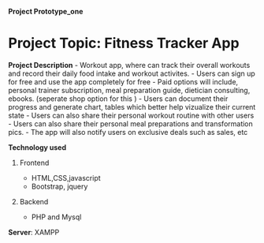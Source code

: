 **Project Prototype_one**

# Project Topic: Fitness Tracker App

**Project Description**
	- Workout app, where can track their overall workouts and record their daily food intake and workout activites.
	- Users can sign up for free and use the app completely for free 
	- Paid options will include, personal trainer subscription, meal preparation guide, dietician consulting, ebooks. (seperate shop option for this )
	- Users can document their progress and generate chart, tables which better help vizualize their current state
	- Users can also share their personal workout routine with other users
	- Users can also share their personal meal preparations and transformation pics.
	- The app will also notify users on exclusive deals such as sales, etc


**Technology used**
1. Frontend
	- HTML,CSS,javascript
	- Bootstrap, jquery

2. Backend
	- PHP and Mysql

**Server**: XAMPP 

